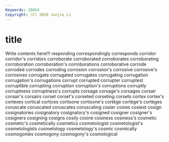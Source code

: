 ```yaml
---
Keywords: 28654
Copyright: (C) 2020 Junjie Li
---
```


# title

Write contents here!!!
responding 
correspondingly 
corresponds 
corridor 
corridor's 
corridors 
corroborate 
corroborated 
corroborates 
corroborating
corroboration 
corroboration's 
corroborations 
corroborative 
corrode 
corroded 
corrodes 
corroding 
corrosion 
corrosion's
corrosive 
corrosive's 
corrosives 
corrugate 
corrugated 
corrugates 
corrugating 
corrugation 
corrugation's 
corrugations
corrupt 
corrupted 
corrupter 
corruptest 
corruptible 
corrupting 
corruption 
corruption's 
corruptions 
corruptly
corruptness 
corruptness's 
corrupts 
corsage 
corsage's 
corsages 
corsair 
corsair's 
corsairs 
corset
corset's 
corseted 
corseting 
corsets 
cortex 
cortex's 
cortexes 
cortical 
cortices 
cortisone
cortisone's 
cortège 
cortège's 
cortèges 
coruscate 
coruscated 
coruscates 
coruscating 
cosier 
cosies
cosiest 
cosign 
cosignatories 
cosignatory 
cosignatory's 
cosigned 
cosigner 
cosigner's 
cosigners 
cosigning
cosigns 
cosily 
cosine 
cosiness 
cosiness's 
cosmetic 
cosmetic's 
cosmetically 
cosmetics 
cosmetologist
cosmetologist's 
cosmetologists 
cosmetology 
cosmetology's 
cosmic 
cosmically 
cosmogonies 
cosmogony 
cosmogony's 
cosmological

